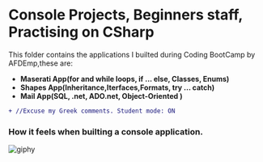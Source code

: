 # Console Projects, Beginners staff, Practising on CSharp

This folder contains the applications I builted during Coding BootCamp by AFDEmp,these are:

  * **Maserati App(for and while loops, if ... else, Classes, Enums)**
  * **Shapes App(Inheritance,Iterfaces,Formats, try ... catch)**
  * **Mail App(SQL, .net, ADO.net, Object-Oriented )**

```diff
+ //Excuse my Greek comments. Student mode: ON

```
   ###  How it feels when builting a console application.
![giphy](https://user-images.githubusercontent.com/37079835/41845837-877c4cd4-787d-11e8-93b3-69f01398fde6.gif)

